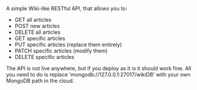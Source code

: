 A simple Wiki-like RESTful API, that allows you to:

- GET all articles
- POST new articles
- DELETE all articles
- GET specific articles
- PUT specific articles (replace them entirely)
- PATCH specific articles (modify them)
- DELETE specific articles

The API is not live anywhere, but if you deploy as it is it should work fine. All you need to do is replace 'mongodb://127.0.0.1:27017/wikiDB' with your own MongoDB path in the cloud.
